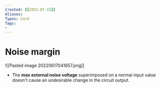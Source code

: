 ```yaml
---
Created: [[2022-07-15]]
Aliases: 
Types: Card
Tags: 
- 
---
```

# Noise margin
![[Pasted image 20220617041657.png]]
- The **max external noise voltage** superimposed on a normal input value doesn't cause an undesirable change in the circuit output. 